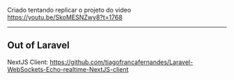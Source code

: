 Criado tentando replicar o projeto do video https://youtu.be/SkoMESNZwy8?t=1768

----

## Out of Laravel

NextJS Client: https://github.com/tiagofrancafernandes/Laravel-WebSockets-Echo-realtime-NextJS-client
